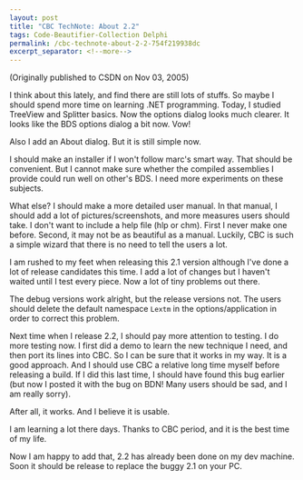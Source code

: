 ```yaml
---
layout: post
title: "CBC TechNote: About 2.2"
tags: Code-Beautifier-Collection Delphi
permalink: /cbc-technote-about-2-2-754f219938dc
excerpt_separator: <!--more-->
---
```

(Originally published to CSDN on Nov 03, 2005)

I think about this lately, and find there are still lots of stuffs. So maybe I should spend more time on learning .NET programming. Today, I studied TreeView and Splitter basics. Now the options dialog looks much clearer. It looks like the BDS options dialog a bit now. Vow!
<!--more-->

Also I add an About dialog. But it is still simple now.

I should make an installer if I won't follow marc's smart way. That should be convenient. But I cannot make sure whether the compiled assemblies I provide could run well on other's BDS. I need more experiments on these subjects.

What else? I should make a more detailed user manual. In that manual, I should add a lot of pictures/screenshots, and more measures users should take. I don't want to include a help file (hlp or chm). First I never make one before. Second, it may not be as beautiful as a manual. Luckily, CBC is such a simple wizard that there is no need to tell the users a lot.

I am rushed to my feet when releasing this 2.1 version although I've done a lot of release candidates this time. I add a lot of changes but I haven't waited until I test every piece. Now a lot of tiny problems out there.

The debug versions work alright, but the release versions not. The users should delete the default namespace `Lextm` in the options/application in order to correct this problem.

Next time when I release 2.2, I should pay more attention to testing. I do more testing now. I first did a demo to learn the new technique I need, and then port its lines into CBC. So I can be sure that it works in my way. It is a good approach. And I should use CBC a relative long time myself before releasing a build. If I did this last time, I should have found this bug earlier (but now I posted it with the bug on BDN! Many users should be sad, and I am really sorry).

After all, it works. And I believe it is usable.

I am learning a lot there days. Thanks to CBC period, and it is the best time of my life.

Now I am happy to add that, 2.2 has already been done on my dev machine. Soon it should be release to replace the buggy 2.1 on your PC.
